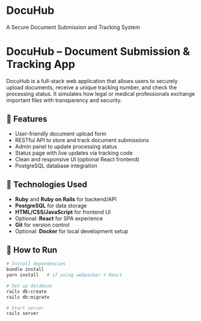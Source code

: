 # DocuHub
A Secure Document Submission and Tracking System

# DocuHub – Document Submission & Tracking App

DocuHub is a full-stack web application that allows users to securely upload documents, receive a unique tracking number, and check the processing status. It simulates how legal or medical professionals exchange important files with transparency and security.

## 🚀 Features

- User-friendly document upload form
- RESTful API to store and track document submissions
- Admin panel to update processing status
- Status page with live updates via tracking code
- Clean and responsive UI (optional React frontend)
- PostgreSQL database integration

## 🔧 Technologies Used

- **Ruby** and **Ruby on Rails** for backend/API
- **PostgreSQL** for data storage
- **HTML/CSS/JavaScript** for frontend UI
- Optional: **React** for SPA experience
- **Git** for version control
- Optional: **Docker** for local development setup

## 🧪 How to Run

```bash
# Install dependencies
bundle install
yarn install   # if using webpacker + React

# Set up database
rails db:create
rails db:migrate

# Start server
rails server
